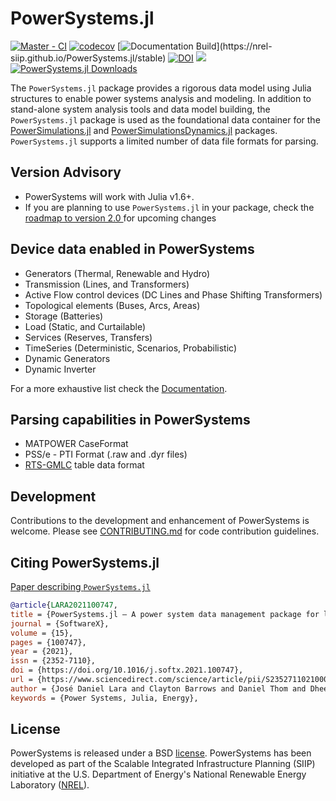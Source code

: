 # PowerSystems.jl

[![Master - CI](https://github.com/NREL-SIIP/PowerSystems.jl/workflows/Master%20-%20CI/badge.svg)](https://github.com/NREL-SIIP/PowerSystems.jl/actions/workflows/master-tests.yml)
[![codecov](https://codecov.io/gh/NREL-SIIP/PowerSystems.jl/branch/master/graph/badge.svg)](https://codecov.io/gh/NREL-SIIP/PowerSystems.jl)
[![Documentation Build](https://github.com/NREL-SIIP/PowerSystems.jl/workflows/Documentation/badge.svg?)](https://nrel-siip.github.io/PowerSystems.jl/stable)
[![DOI](https://zenodo.org/badge/114039584.svg)](https://zenodo.org/badge/latestdoi/114039584)
[<img src="https://img.shields.io/badge/slack-@SIIP/PSY-blue.svg?logo=slack">](https://join.slack.com/t/nrel-siip/shared_invite/zt-glam9vdu-o8A9TwZTZqqNTKHa7q3BpQ)
[![PowerSystems.jl Downloads](https://shields.io/endpoint?url=https://pkgs.genieframework.com/api/v1/badge/PowerSystems)](https://pkgs.genieframework.com?packages=PowerSystems)

The `PowerSystems.jl` package provides a rigorous data model using Julia structures to enable power systems analysis and modeling. In addition to stand-alone system analysis tools and data model building, the `PowerSystems.jl` package is used as the foundational data container for the [PowerSimulations.jl](https://github.com/NREL/PowerSimulations.jl) and [PowerSimulationsDynamics.jl](https://github.com/NREL-SIIP/PowerSimulationsDynamics.jl) packages. `PowerSystems.jl` supports a limited number of data file formats for parsing.

## Version Advisory

- PowerSystems will work with Julia v1.6+.
- If you are planning to use `PowerSystems.jl` in your package, check the [roadmap to version 2.0 ](https://github.com/NREL-SIIP/PowerSystems.jl/projects/2) for upcoming changes 

## Device data enabled in PowerSystems

- Generators (Thermal, Renewable and Hydro)
- Transmission (Lines, and Transformers)
- Active Flow control devices (DC Lines and Phase Shifting Transformers)
- Topological elements (Buses, Arcs, Areas)
- Storage (Batteries)
- Load (Static, and Curtailable)
- Services (Reserves, Transfers)
- TimeSeries (Deterministic, Scenarios, Probabilistic)
- Dynamic Generators
- Dynamic Inverter

For a more exhaustive list check the [Documentation](https://nrel-siip.github.io/PowerSystems.jl/stable).

## Parsing capabilities in PowerSystems

- MATPOWER CaseFormat
- PSS/e - PTI Format (.raw and .dyr files)
- [RTS-GMLC](https://github.com/GridMod/RTS-GMLC/tree/master/RTS_Data/SourceData) table data format

## Development

Contributions to the development and enhancement of PowerSystems is welcome. Please see
[CONTRIBUTING.md](https://github.com/NREL/PowerSystems.jl/blob/master/CONTRIBUTING.md) for
code contribution guidelines.

## Citing PowerSystems.jl

[Paper describing `PowerSystems.jl`](https://www.sciencedirect.com/science/article/pii/S2352711021000765)

```bibtex
@article{LARA2021100747,
title = {PowerSystems.jl — A power system data management package for large scale modeling},
journal = {SoftwareX},
volume = {15},
pages = {100747},
year = {2021},
issn = {2352-7110},
doi = {https://doi.org/10.1016/j.softx.2021.100747},
url = {https://www.sciencedirect.com/science/article/pii/S2352711021000765},
author = {José Daniel Lara and Clayton Barrows and Daniel Thom and Dheepak Krishnamurthy and Duncan Callaway},
keywords = {Power Systems, Julia, Energy},
```

## License

PowerSystems is released under a BSD [license](https://github.com/NREL/PowerSystems.jl/blob/master/LICENSE).
PowerSystems has been developed as part of the Scalable Integrated Infrastructure Planning (SIIP)
initiative at the U.S. Department of Energy's National Renewable Energy Laboratory ([NREL](https://www.nrel.gov/)).
